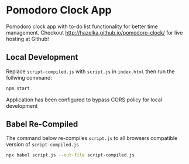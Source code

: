 # Pomodoro Clock App
Pomodoro clock app with to-do list functionality for better time management.
Checkout http://hazelka.github.io/pomodoro-clock/ for live hosting at Github!

## Local Development
Replace `script-compiled.js` with `script.js` in `index.html` then run the follwing command:
```bash
npm start
```
Application has been configured to bypass CORS policy for local development

## Babel Re-Compiled
The command below re-compiles `script.js` to all browsers compatible version of `script-compiled.js`
```bash
npx babel script.js --out-file script-compiled.js
```

